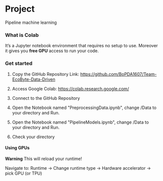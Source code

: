 # Project
Pipeline machine learning

### What is Colab
It’s a Jupyter notebook environment that requires no setup to use.
Moreover it gives you **free GPU** access to run your code.

### Get started
1. Copy the GitHub Repository Link: https://github.com/BoPDA1607/Team-EcoByte-Data-Driven

2. Access Google Colab: https://colab.research.google.com/

3. Connect to the GitHub Repository

4. Open the Notebook named "PreprocessingData.ipynb", change /Data to your directory and Run.

5. Open the Notebook named "PipelineModels.ipynb", change /Data to your directory and Run.

6. Check your directory

#### Using GPUs
**Warning** This will reload your runtime!

Navigate to: Runtime -> Change runtime type -> Hardware accelerator -> pick GPU (or TPU) 

